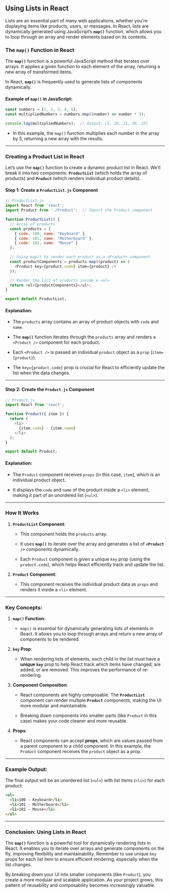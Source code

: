 ## Using Lists in React

Lists are an essential part of many web applications, whether you're displaying items like products, users, or messages. In React, lists are dynamically generated using JavaScript’s **`map()`** function, which allows you to loop through an array and render elements based on its contents.

### The `map()` Function in React

The **`map()`** function is a powerful JavaScript method that iterates over arrays. It applies a given function to each element of the array, returning a new array of transformed items.

In React, **`map()`** is frequently used to generate lists of components dynamically.

#### Example of `map()` in JavaScript:

```js
const numbers = [1, 2, 3, 4, 5];
const multipliedNumbers = numbers.map((number) => number * 5);

console.log(multipliedNumbers);  // Output: [5, 10, 15, 20, 25]
```

- In this example, the `map()` function multiplies each number in the array by 5, returning a new array with the results.
    

---

### Creating a Product List in React

Let’s use the **`map()`** function to create a dynamic product list in React. We’ll break it into two components: **`ProductList`** (which holds the array of products) and **`Product`** (which renders individual product details).

#### Step 1: Create a `ProductList.js` Component

```js
// ProductList.js
import React from 'react';
import Product from './Product';  // Import the Product component

function ProductList() {
  // Array of products
  const products = [
    { code: 100, name: "Keyboard" },
    { code: 101, name: "Motherboard" },
    { code: 102, name: "Mouse" }
  ];

  // Using map() to render each product as a <Product> component
  const productComponents = products.map((product) => (
    <Product key={product.code} item={product} />
  ));

  // Render the list of products inside a <ul>
  return <ul>{productComponents}</ul>;
}

export default ProductList;
```

#### Explanation:

- The `products` array contains an array of product objects with `code` and `name`.
    
- The **`map()`** function iterates through the `products` array and renders a `<Product />` component for each product.
    
- Each `<Product />` is passed an individual `product` object as a `prop` (`item={product}`).
    
- The `key={product.code}` prop is crucial for React to efficiently update the list when the data changes.
    

---

#### Step 2: Create the `Product.js` Component

```js
// Product.js
import React from 'react';

function Product({ item }) {
  return (
    <li>
      {item.code} - {item.name}
    </li>
  );
}

export default Product;
```

#### Explanation:

- The `Product` component receives `props` (in this case, `item`), which is an individual product object.
    
- It displays the `code` and `name` of the product inside a `<li>` element, making it part of an unordered list (`<ul>`).
    

---

### How It Works

1. **`ProductList` Component**:
    
    - This component holds the `products` array.
        
    - It uses **`map()`** to iterate over the array and generates a list of **`<Product />`** components dynamically.
        
    - Each `Product` component is given a unique `key` prop (using the `product.code`), which helps React efficiently track and update the list.
        
2. **`Product` Component**:
    
    - This component receives the individual product data as `props` and renders it inside a `<li>` element.
        

---

### Key Concepts:

1. **`map()` Function**:
    
    - `map()` is essential for dynamically generating lists of elements in React. It allows you to loop through arrays and return a new array of components to be rendered.
        
2. **`key` Prop**:
    
    - When rendering lists of elements, each child in the list must have a **unique `key`** prop to help React track which items have changed, are added, or are removed. This improves the performance of re-rendering.
        
3. **Component Composition**:
    
    - React components are highly composable. The **`ProductList`** component can render multiple **`Product`** components, making the UI more modular and maintainable.
        
    - Breaking down components into smaller parts (like `Product` in this case) makes your code cleaner and more reusable.
        
4. **Props**:
    
    - React components can accept **props**, which are values passed from a parent component to a child component. In this example, the `Product` component receives the `product` object as a prop.
        

---

### Example Output:

The final output will be an unordered list (`<ul>`) with list items (`<li>`) for each product:

```html
<ul>
  <li>100 - Keyboard</li>
  <li>101 - Motherboard</li>
  <li>102 - Mouse</li>
</ul>
```

---

### Conclusion: Using Lists in React

The **`map()`** function is a powerful tool for dynamically rendering lists in React. It enables you to iterate over arrays and generate components on the fly, improving flexibility and maintainability. Remember to use unique `key` props for each list item to ensure efficient rendering, especially when the list changes.

By breaking down your UI into smaller components (like `Product`), you create a more modular and scalable application. As your project grows, this pattern of reusability and composability becomes increasingly valuable.